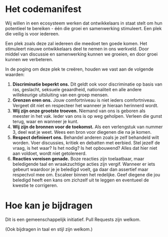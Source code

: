 Het codemanifest
================

Wij willen in een ecosysteem werken dat ontwikkelaars in staat stelt om hun potentieel te bereiken - één die groei en samenwerking stimuleert. Een plek die veilig is voor iedereen.

Een plek zoals deze zal iedereen die meedoet ten goede komen. Het stimuleert nieuwe ontwikkelaars deel te nemen in ons werkveld. Door middel van discussie en samenwerking kunnen we groeien, en door groei kunnen we verbeteren.

In de poging om deze plek te creëren, houden we vast aan de volgende waarden:

1. **Discriminatie beperkt ons.** Dit geldt ook voor discriminatie op basis van ras, geslacht, seksuele geaardheid, nationaliteit en alle andere willekeurige uitsluiting van een groep mensen.
2. **Grenzen eren ons.** Jouw comfortniveau is niet ieders comfortniveau. Vergeet dit niet en respecteer het wanneer je hieraan herinnerd wordt.
3. **Wij zijn onze grootste troeven.** Niemand van ons is geboren als meester in het vak. Ieder van ons is op weg geholpen. Verleen die gunst terug, waar en wanneer je kunt.
4. **Wij zijn de bronnen voor de toekomst.** Als een verlengstuk van nummer 3, deel wat je weet. Wees een bron voor diegenen die na je komen.
5. **Respect definieert ons.** Behandel anderen zoals je zelf behandeld wilt worden. Voer discussies, kritiek en debatten met eerbied. Stel jezelf de vraag, is het waar? Is het nodig? Is het opbouwend? Alles dat hier niet aan voldoet, wordt niet getolereerd.
6. **Reacties vereisen genade.** Boze reacties zijn toelaatbaar, maar beledigende taal en wraakzuchtige acties zijn vergif. Wanneer er iets gebeurt waardoor je je beledigd voelt, ga daar dan assertief maar respectvol mee om. Escaleer binnen het redelijke. Geef diegene die jou beledigd heeft een kans om zichzelf uit te leggen en eventueel de kwestie te corrigeren.


Hoe kan je bijdragen
============

Dit is een gemeenschappelijk initiatief. Pull Requests zijn welkom.

(Ook bijdragen in taal en stijl zijn welkom.)